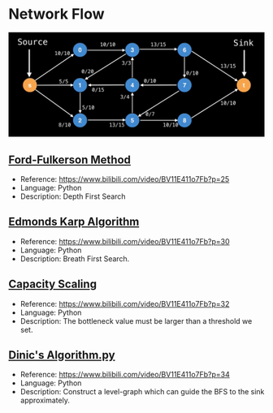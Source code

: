 # Network Flow

![Example](https://github.com/Gxs16/Learn-Optimization/blob/master/Graph%20Theory/Network%20Flow/maxflow.png)

## [Ford-Fulkerson Method](./Ford_Fulkerson_method.py)

* Reference: <https://www.bilibili.com/video/BV11E411o7Fb?p=25>
* Language: Python
* Description: Depth First Search

## [Edmonds Karp Algorithm](./Edmonds_Karp_algorithm.py)

* Reference: <https://www.bilibili.com/video/BV11E411o7Fb?p=30>
* Language: Python
* Description: Breath First Search.

## [Capacity Scaling](./capacity_scaling.py)

* Reference: <https://www.bilibili.com/video/BV11E411o7Fb?p=32>
* Language: Python
* Description: The bottleneck value must be larger than a threshold we set.

## [Dinic's Algorithm.py](./Dinic_algorithm.py)

* Reference: <https://www.bilibili.com/video/BV11E411o7Fb?p=34>
* Language: Python
* Description: Construct a level-graph which can guide the BFS to the sink approximately.
